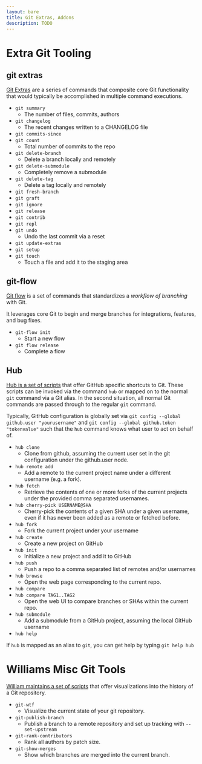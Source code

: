 ```yaml
---
layout: bare
title: Git Extras, Addons
description: TODO
---
```


# Extra Git Tooling

## git extras

[Git Extras](https://github.com/visionmedia/git-extras) are a series of commands that composite core Git functionality that would typically be accomplished in multiple command executions.

* `git summary`
    * The number of files, commits, authors
* `git changelog`
    * The recent changes written to a CHANGELOG file
* `git commits-since`
* `git count`
    * Total number of commits to the repo
* `git delete-branch`
    * Delete a branch locally and remotely
* `git delete-submodule`
    * Completely remove a submodule
* `git delete-tag`
    * Delete a tag locally and remotely
* `git fresh-branch`
* `git graft`
* `git ignore`
* `git release`
* `git contrib`
* `git repl`
* `git undo`
    * Undo the last commit via a reset
* `git update-extras`
* `git setup`
* `git touch`
    * Touch a file and add it to the staging area


## git-flow

[Git flow](https://github.com/nvie/gitflow) is a set of commands that standardizes a *workflow of branching* with Git.

It leverages core Git to begin and merge branches for integrations, features, and bug fixes.

* `git-flow init`
    * Start a new flow
* `git flow release`
    * Complete a flow


## Hub

[Hub is a set of scripts](https://github.com/defunkt/hub) that offer GitHub specific shortcuts to Git. These scripts can be invoked via the command `hub` or mapped on to the normal `git` command via a Git alias. In the second situation, all normal Git commands are passed through to the regular `git` command.

Typically, GitHub configuration is globally set via `git config --global github.user "yourusername"` and `git config --global github.token "tokenvalue"` such that the `hub` command knows what user to act on behalf of.

* `hub clone`
    * Clone from github, assuming the current user set in the git configuration under the github.user node.
* `hub remote add`
    * Add a remote to the current project name under a different username (e.g. a fork).
* `hub fetch`
    * Retrieve the contents of one or more forks of the current projects under the provided comma separated usernames.
* `hub cherry-pick USERNAME@SHA`
    * Cherry-pick the contents of a given SHA under a given username, even if it has never been added as a remote or fetched before.
* `hub fork`
    * Fork the current project under your username
* `hub create`
    * Create a new project on GitHub
* `hub init`
    * Initialize a new project and add it to GitHub
* `hub push`
    * Push a repo to a comma separated list of remotes and/or usernames
* `hub browse`
    * Open the web page corresponding to the current repo.
* `hub compare`
* `hub compare TAG1..TAG2`
    * Open the web UI to compare branches or SHAs within the current repo.
* `hub submodule`
    * Add a submodule from a GitHub project, assuming the local GitHub username
* `hub help`

If `hub` is mapped as an alias to `git`, you can get help by typing `git help hub`


# Williams Misc Git Tools

[William maintains a set of scripts](http://git-wt-commit.rubyforge.org/) that offer visualizations into the history of a Git repository.

* `git-wtf`
    * Visualize the current state of your git repository.
* `git-publish-branch`
    * Publish a branch to a remote repository and set up tracking with `--set-upstream`
* `git-rank-contributors`
    * Rank all authors by patch size.
* `git-show-merges`
    * Show which branches are merged into the current branch.
